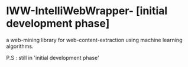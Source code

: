 # IWW-IntelliWebWrapper- [initial development phase]
a web-mining library for web-content-extraction using machine learning algorithms.

P.S : still in 'initial development phase'

